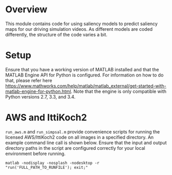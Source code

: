 # Overview

This module contains code for using saliency models to predict saliency maps for our driving simulation videos. As different models
are coded differently, the structure of the code varies a bit.

# Setup

Ensure that you have a working version of MATLAB installed and that the MATLAB Engine API for Python is configured. For information on how to do
that, please refer here https://www.mathworks.com/help/matlab/matlab_external/get-started-with-matlab-engine-for-python.html. Note that the engine is 
only compatible with Python versions 2.7, 3.3, and 3.4. 

# AWS and IttiKoch2

`run_aws.m` and `run_simpsal.m` provide convenience scripts for running the licensed AWS/IttiKoch2 code on all images in a specified directory. An example command line call is shown below. Ensure that the input and output directory paths in the script are configured correctly for your local environment before running.
```
matlab -nodisplay -nosplash -nodesktop -r "run('FULL_PATH_TO_RUNFILE'); exit;"
```
